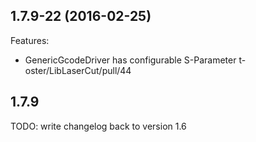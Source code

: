 ## 1.7.9-22 (2016-02-25)

Features:

  - GenericGcodeDriver has configurable S-Parameter t-oster/LibLaserCut/pull/44

## 1.7.9 

TODO: write changelog back to version 1.6
